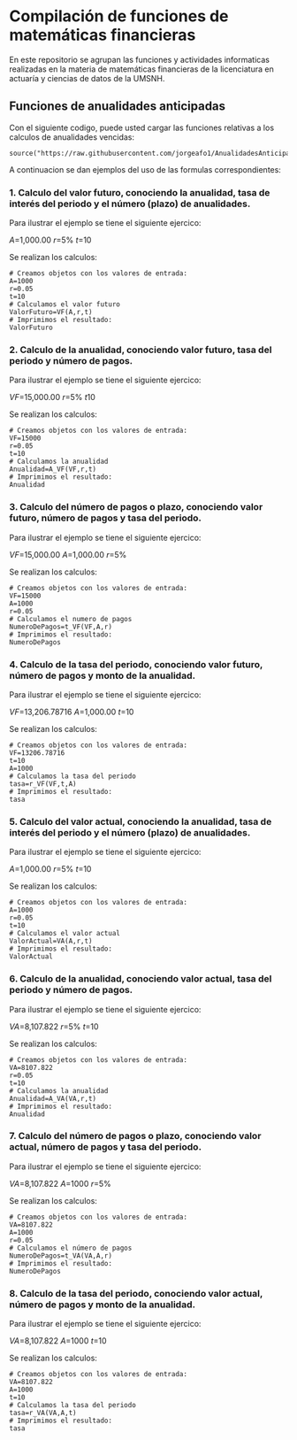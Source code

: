 # Compilación de funciones de matemáticas financieras 

En este repositorio se agrupan las funciones y actividades informaticas realizadas en la materia de matemáticas financieras de la licenciatura en actuaría y ciencias de datos de la UMSNH.

## Funciones de anualidades anticipadas

Con el siguiente codigo, puede usted cargar las funciones relativas a los calculos de anualidades vencidas: 


```{r}
source("https://raw.githubusercontent.com/jorgeafo1/AnualidadesAnticipadas/refs/heads/main/Anualidades%20anticipadas.R")
```

A continuacion se dan ejemplos del uso de las formulas correspondientes:

### 1. Calculo del valor futuro, conociendo la anualidad, tasa de interés del periodo y el número (plazo) de anualidades.

Para ilustrar el ejemplo se tiene el siguiente ejercico:

$A$=1,000.00
$r$=5%
$t$=10

Se realizan los calculos:

```{r}
# Creamos objetos con los valores de entrada:
A=1000
r=0.05
t=10
# Calculamos el valor futuro
ValorFuturo=VF(A,r,t)
# Imprimimos el resultado: 
ValorFuturo
```

### 2. Calculo de la anualidad, conociendo valor futuro, tasa del periodo y número de pagos.

Para ilustrar el ejemplo se tiene el siguiente ejercico:

$VF$=15,000.00
$r$=5%
$t$10

Se realizan los calculos:

```{r}
# Creamos objetos con los valores de entrada:
VF=15000
r=0.05
t=10
# Calculamos la anualidad
Anualidad=A_VF(VF,r,t) 
# Imprimimos el resultado: 
Anualidad
```

### 3. Calculo del número de pagos o plazo, conociendo valor futuro, número de pagos y tasa del periodo.

Para ilustrar el ejemplo se tiene el siguiente ejercico:

$VF$=15,000.00
$A$=1,000.00
$r$=5%

Se realizan los calculos:

```{r}
# Creamos objetos con los valores de entrada:
VF=15000
A=1000
r=0.05
# Calculamos el numero de pagos
NumeroDePagos=t_VF(VF,A,r)
# Imprimimos el resultado: 
NumeroDePagos
```

### 4. Calculo de la tasa del periodo, conociendo valor futuro, número de pagos y monto de la anualidad.


Para ilustrar el ejemplo se tiene el siguiente ejercico:

$VF$=13,206.78716
$A$=1,000.00
$t$=10

Se realizan los calculos:

```{r}
# Creamos objetos con los valores de entrada:
VF=13206.78716
t=10
A=1000
# Calculamos la tasa del periodo
tasa=r_VF(VF,t,A)
# Imprimimos el resultado: 
tasa
```

### 5. Calculo del valor actual, conociendo la anualidad, tasa de interés del periodo y el número (plazo) de anualidades.


Para ilustrar el ejemplo se tiene el siguiente ejercico:

$A$=1,000.00
$r$=5%
$t$=10

Se realizan los calculos:

```{r}
# Creamos objetos con los valores de entrada:
A=1000
r=0.05
t=10
# Calculamos el valor actual
ValorActual=VA(A,r,t)
# Imprimimos el resultado: 
ValorActual
```

### 6. Calculo de la anualidad, conociendo valor actual, tasa del periodo y número de pagos.

Para ilustrar el ejemplo se tiene el siguiente ejercico:

$VA$=8,107.822
$r$=5%
$t$=10

Se realizan los calculos:

```{r}
# Creamos objetos con los valores de entrada:
VA=8107.822
r=0.05
t=10
# Calculamos la anualidad
Anualidad=A_VA(VA,r,t)
# Imprimimos el resultado: 
Anualidad
```

### 7. Calculo del número de pagos o plazo, conociendo valor actual, número de pagos y tasa del periodo.

Para ilustrar el ejemplo se tiene el siguiente ejercico:

$VA$=8,107.822
$A$=1000
$r$=5%

Se realizan los calculos:

```{r}
# Creamos objetos con los valores de entrada:
VA=8107.822
A=1000
r=0.05
# Calculamos el número de pagos
NumeroDePagos=t_VA(VA,A,r)
# Imprimimos el resultado: 
NumeroDePagos
```

### 8. Calculo de la tasa del periodo, conociendo valor actual, número de pagos y monto de la anualidad.

Para ilustrar el ejemplo se tiene el siguiente ejercico:

$VA$=8,107.822
$A$=1000
$t$=10

Se realizan los calculos:

```{r}
# Creamos objetos con los valores de entrada:
VA=8107.822
A=1000
t=10
# Calculamos la tasa del periodo
tasa=r_VA(VA,A,t)
# Imprimimos el resultado: 
tasa
```

